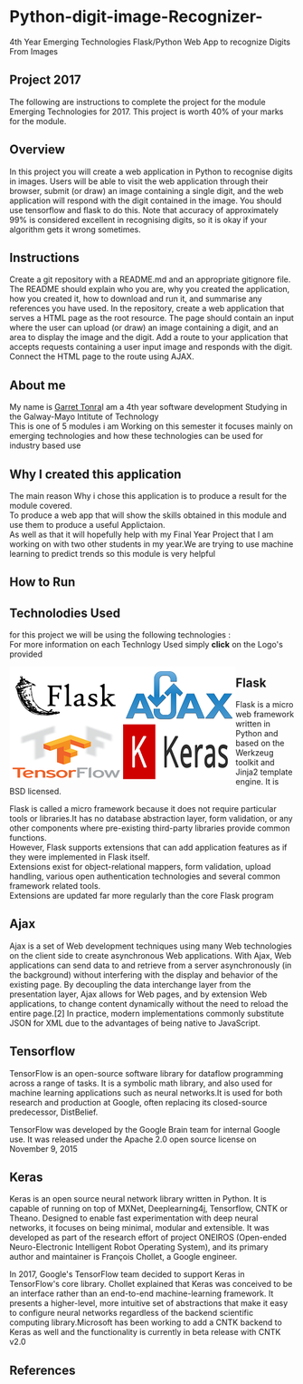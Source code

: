 # Python-digit-image-Recognizer-
4th Year Emerging Technologies Flask/Python Web App to recognize Digits From Images

## Project 2017
The following are instructions to complete the project for the module Emerging Technologies for 2017. This project is worth 40% of your marks for the module.

## Overview

In this project you will create a web application in Python to recognise digits in images. Users will be able to visit the web application through their browser, submit (or draw) an image containing a single digit, and the web application will respond with the digit contained in the image. You should use tensorflow and flask to do this. Note that accuracy of approximately 99% is considered excellent in recognising digits, so it is okay if your algorithm gets it wrong sometimes.

## Instructions

Create a git repository with a README.md and an appropriate gitignore file. The README should explain who you are, why you created the application, how you created it, how to download and run it, and summarise any references you have used.
In the repository, create a web application that serves a HTML page as the root resource. The page should contain an input where the user can upload (or draw) an image containing a digit, and an area to display the image and the digit.
Add a route to your application that accepts requests containing a user input image and responds with the digit.
Connect the HTML page to the route using AJAX.

## About me
My name is <a href ="https://github.com/gtonra89">Garret Tonra</a>I am a 4th year software development Studying in the Galway-Mayo Intitute of Technology<br>
This is one of 5 modules i am Working on this semester it focuses mainly on emerging technologies and how these technologies can be used for industry based use 
## Why I created this application
The main reason Why i chose this application is to produce a result for the module covered.<br>To produce a web app that will show the skills obtained in this module and use them to produce a useful Applictaion.<br>As well as that it will hopefully help with my Final Year Project that I am working on with two other students in my year.We are trying to use machine learning to predict trends so this module is very helpful   

## How to Run 

## Technolodies Used
 for this project we will be using the following technologies :<br>
 For more information on each Technlogy Used simply <b>click</b> on the Logo's provided 
 
<a href ="http://flask.pocoo.org/"><img src="https://github.com/gtonra89/Python-digit-image-Recognizer-/blob/master/pocoo_flask-card.png?raw=true" align="left"></a>
<a href ="https://en.wikipedia.org/wiki/Ajax_(programming)"><img src = "https://github.com/gtonra89/Python-digit-image-Recognizer-/blob/master/AJAX_logo_by_gengns.svg_.png?raw=true" align="left"></a>
<a href ="https://www.tensorflow.org/"><img src = "https://github.com/gtonra89/Python-digit-image-Recognizer-/blob/master/logo.png?raw=true" align="left"></a>
<a href ="https://keras.io/"><img src = "https://github.com/gtonra89/Python-digit-image-Recognizer-/blob/master/keras-logo-2018-large-1200.png?raw=true" align="left"></a>

## Flask
Flask is a micro web framework written in Python and based on the Werkzeug toolkit and Jinja2 template engine. It is BSD licensed.<br>

Flask is called a micro framework because it does not require particular tools or libraries.It has no database abstraction layer, form validation, or any other components where pre-existing third-party libraries provide common functions.<br>However, Flask supports extensions that can add application features as if they were implemented in Flask itself.<br>Extensions exist for object-relational mappers, form validation, upload handling, various open authentication technologies and several common framework related tools.<br> Extensions are updated far more regularly than the core Flask program

## Ajax
Ajax is a set of Web development techniques using many Web technologies on the client side to create asynchronous Web applications. With Ajax, Web applications can send data to and retrieve from a server asynchronously (in the background) without interfering with the display and behavior of the existing page. By decoupling the data interchange layer from the presentation layer, Ajax allows for Web pages, and by extension Web applications, to change content dynamically without the need to reload the entire page.[2] In practice, modern implementations commonly substitute JSON for XML due to the advantages of being native to JavaScript.

## Tensorflow
TensorFlow is an open-source software library for dataflow programming across a range of tasks. It is a symbolic math library, and also used for machine learning applications such as neural networks.It is used for both research and production at Google, often replacing its closed-source predecessor, DistBelief.

TensorFlow was developed by the Google Brain team for internal Google use. It was released under the Apache 2.0 open source license on November 9, 2015

## Keras
Keras is an open source neural network library written in Python. It is capable of running on top of MXNet, Deeplearning4j, Tensorflow, CNTK or Theano. Designed to enable fast experimentation with deep neural networks, it focuses on being minimal, modular and extensible. It was developed as part of the research effort of project ONEIROS (Open-ended Neuro-Electronic Intelligent Robot Operating System), and its primary author and maintainer is François Chollet, a Google engineer.

In 2017, Google's TensorFlow team decided to support Keras in TensorFlow's core library. Chollet explained that Keras was conceived to be an interface rather than an end-to-end machine-learning framework. It presents a higher-level, more intuitive set of abstractions that make it easy to configure neural networks regardless of the backend scientific computing library.Microsoft has been working to add a CNTK backend to Keras as well and the functionality is currently in beta release with CNTK v2.0

## References 
